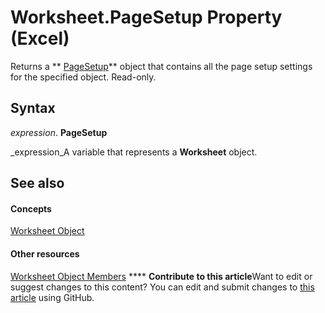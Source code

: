 
# Worksheet.PageSetup Property (Excel)

Returns a  ** [PageSetup](2fd22df9-5987-f723-04a9-9a3f2e84ac81.md)** object that contains all the page setup settings for the specified object. Read-only.


## Syntax

 _expression_. **PageSetup**

 _expression_A variable that represents a  **Worksheet** object.


## See also


#### Concepts


 [Worksheet Object](182b705e-854a-81cc-a4b0-59b942de55ae.md)
#### Other resources


 [Worksheet Object Members](f8c1afea-1a1c-f5e4-37e3-52c434c8c157.md)
****   **Contribute to this article**Want to edit or suggest changes to this content? You can edit and submit changes to  [this article](https://github.com/jhershey00/VBA_Excel_Test/OpenXMLCon/articles/50310e49-49d0-c8c6-ed23-0eacae6355b5.md) using GitHub.

